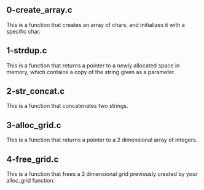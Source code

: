 ## 0-create_array.c
This is a function that creates an array of chars, and initializes it with a specific char.
## 1-strdup.c
This is a function that returns a pointer to a newly allocated space in memory, which contains a copy of the string given as a parameter.
## 2-str_concat.c
This is a function that concatenates two strings.

## 3-alloc_grid.c
This is a function that returns a pointer to a 2 dimensional array of integers.

## 4-free_grid.c
This is  a function that frees a 2 dimensional grid previously created by your alloc_grid function.
##
##
##
